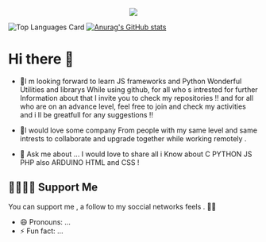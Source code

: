 
<!--![](banner2.png)![banner3V_SparkVideo](https://user-images.githubusercontent.com/92758198/145459838-869a3610-e494-49bf-85eb-865f0f34cab3.gif)-->
<p align="center">
  <img src="https://user-images.githubusercontent.com/92758198/145459838-869a3610-e494-49bf-85eb-865f0f34cab3.gif"  >
</p>

![Top Languages Card](https://github-readme-stats.vercel.app/api/top-langs/?username=shinokada)
[![Anurag's GitHub stats](https://github-readme-stats.vercel.app/api?username=otman-dev)](https://github.com/anuraghazra/github-readme-stats)

# Hi there 👋

<!--<img src="https://user-images.githubusercontent.com/92758198/145459838-869a3610-e494-49bf-85eb-865f0f34cab3.gif" width="750" >-->
- 🌱I m looking forward to learn JS frameworks and Python Wonderful Utilities and librarys While using github, for all who s intrested for further Information about that I invite you to check my repositories !!
and for all who are on an advance level, feel free to join and check my activities and i ll be greatfull for any suggestions !!

- 👯I would love some company From people with my same level and same intrests to collaborate and upgrade together while working remotely .

- 💬 Ask me about ...
I would love to share all i Know about C PYTHON JS PHP also ARDUINO HTML and CSS !
## 🤜🏻🤛🏻 Support Me

You can support me , a follow to my soccial networks feels . 🙏🏻
- 😄 Pronouns: ...
- ⚡ Fun fact: ...
